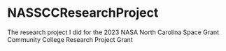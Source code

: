 # NASSCCResearchProject
The research project I did for the 2023 NASA North Carolina Space Grant Community College Research Project Grant

